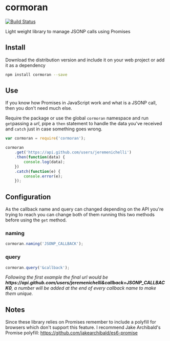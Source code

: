 # cormoran

[![Build Status](https://travis-ci.org/jeremenichelli/cormoran.svg)](https://travis-ci.org/jeremenichelli/cormoran)

Light weight library to manage JSONP calls using Promises

## Install

Download the distribution version and include it on your web project or add it as a dependency

```sh
npm install cormoran --save
```

## Use

If you know how Promises in JavaScript work and what is a JSONP call, then you don't need much else.

Require the package or use the global `cormoran` namespace and run `get`passing a *url*, pipe a `then` statement to handle the data you've received and `catch` just in case something goes wrong.

```js
var cormoran = require('cormoran');

cormoran
    .get('https://api.github.com/users/jeremenichelli')
    .then(function(data) {
        console.log(data);
    })
    .catch(function(e) {
        console.error(e);
    });
```

## Configuration

As the callback name and query can changed depending on the API you're trying to reach you can change both of them running this two methods before using the `get` method.

### naming

```js
cormoran.naming('JSONP_CALLBACK');
```

### query

```js
cormoran.query('&callback');
```

<em>
    Following the first example the final url would be <strong>https://api.github.com/users/jeremenichelli&callback=JSONP_CALLBACK0</strong>, a number will be added at the end of every callback name to make them unique.    
</em>

## Notes

Since these library relies on Promises remember to include a polyfill for browsers which don't support this feature. I recommend Jake Archibald's Promise polyfill: https://github.com/jakearchibald/es6-promise


